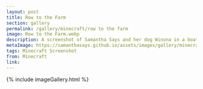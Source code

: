 ```yaml
---
layout: post
title: Row to the Farm
section: gallery
permalink: /gallery/minecraft/row to the farm
image: Row to the Farm.webp
description: A screenshot of Samantha Says and her dog Winona in a boat from Minecraft, taken by Samantha Says.
metaImage: https://samanthasays.github.io/assets/images/gallery/minecraft/Row to the Farm.webp
tags: Minecraft Screenshot
from: Minecraft
link: 
---
```

{% include imageGallery.html %}